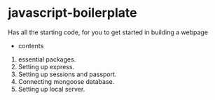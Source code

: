 # javascript-boilerplate
Has all the starting code, for you to get started in building a webpage

- contents
1. essential packages.
2. Setting up express.
3. Setting up sessions and passport.
4. Connecting mongoose database.
5. Setting up local server.
